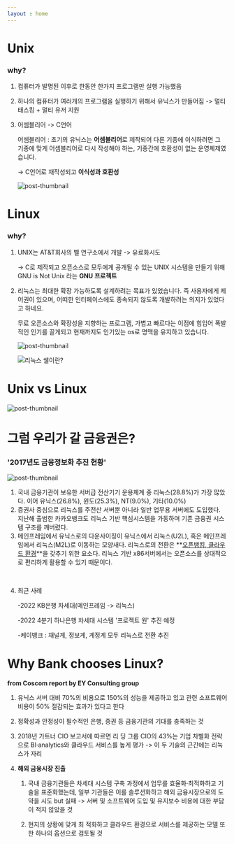 ```yaml
---
layout : home
---
```



# Unix



### why?

1) 컴퓨터가 발명된 이후로 한동안 한가지 프로그램만 실행 가능했음

2) 하나의 컴퓨터가 여러개의 프로그램을 실행하기 위해서 유닉스가 만들어짐
   -> 멀티태스킹 + 멀티 유저 지원

3) 어셈블리어 -> C언어

   어셈블리어 : 
   초기의 유닉스는 **어셈블리어**로 제작되어 다른 기종에 이식하려면 그 기종에 맞게 어셈블리어로 다시 작성해야 하는, 기종간에 호환성이 없는 운영체제였습니다.

   -> C언어로 재작성되고 **이식성과 호환성**

   ![post-thumbnail](https://velog.velcdn.com/images/yeonhee7935/post/7e4d0d85-11c1-4a45-b289-165a71aff791/image.jfif)





# Linux



### why?

1. UNIX는 AT&T회사의 벨 연구소에서 개발 -> 유료화시도 

   ->  C로 제작되고 오픈소스로 모두에게 공개될 수 있는 UNIX 시스템을 만들기 위해 
         GNU is Not Unix 라는 **GNU 프로젝트**

2. 리눅스는 최대한 확장 가능하도록 설계하려는 목표가 있었습니다. 즉 사용자에게 제어권이 있으며, 어떠한 인터페이스에도 종속되지 않도록 개발하려는 의지가 있었다고 하네요.

   무료 오픈소스와 확장성을 지향하는 프로그램, 가볍고 빠르다는 이점에 힘입어 폭발적인 인기를 끌게되고 현재까지도 인기있는 os로 명맥을 유지하고 있습니다.

   ![post-thumbnail](https://velog.velcdn.com/images%2Fsoryeongk%2Fpost%2F358065f9-38a7-461c-ba26-c3891a92b106%2Fimage.png)

   
   
   ![리눅스 쉘이란?](https://encrypted-tbn0.gstatic.com/images?q=tbn:ANd9GcRdkIzO43DnQipTQcadutBq_DGZg_gwdQ8XL9b731_PelGURbFKlCuysdyoYK6r1IdgOho&usqp=CAU)





# Unix vs Linux

![post-thumbnail](https://user-images.githubusercontent.com/69034766/103987739-51104400-51d0-11eb-87d4-caa01cea7495.png)



# 그럼 우리가 갈 금융권은? 

### '2017년도 금융정보화 추진 현황'

![post-thumbnail](https://img.etnews.com/photonews/1810/1116290_20181007133534_248_0001.jpg)





1. 국내 금융기관이 보유한 서버급 전산기기 운용체계 중 리눅스(28.8%)가 가장 많았다. 이어 유닉스(26.8%), 윈도(25.3%), NT(9.0%), 기타(10.0%)
2. 증권사 중심으로 리눅스를 주전산 서버뿐 아니라 일반 업무용 서버에도 도입했다. 지난해 출범한  카카오뱅크도 리눅스 기반 핵심시스템을 가동하며 기존 금융권 시스템 구조를 깨버렸다.
3. 메인프레임에서 유닉스로의 다운사이징이 유닉스에서 리눅스(U2L), 혹은 메인프레임에서 리눅스(M2L)로 이동하는 모양새다. 리눅스로의 전환은 **<u>오픈뱅킹, 클라우드 환경</u>**을 갖추기 위한 요소다. 리눅스 기반 x86서버에서는 오픈소스를 상대적으로 편리하게 활용할 수 있기 때문이다.

​	

4. 최근 사례 

   -2022 KB은행 차세대(메인프레임 -> 리눅스)

   -2022 4분기 하나은행 차세대 시스템 '프로젝트 원' 추진 예정

   -케이뱅크 : 채널계, 정보계, 계정계 모두 리눅스로 전환 추진



# Why Bank chooses Linux? 

**from Coscom report by EY Consulting group**

 1. 유닉스 서버 대비 70%의 비용으로 150%의 성능을 제공하고 있고 관련 소프트웨어 비용이 50%
     절감되는 효과가 있다고 한다

 2. 정확성과 안정성이 필수적인 은행, 증권 등 금융기관의 기대를 충족하는 것

 3.  2018년 가트너 CIO 보고서에 따르면 리 딩 그룹 CIO의 43%는 기업 차별화 전략으로 BI·analytics와 클라우드 서비스를 높게 평가
    -> 이 두 기술의 근간에는 리눅스가 자리 

 4. **해외 금융시장 진출**

    1. 국내 금융기관들은 차세대 시스템 구축 과정에서 업무를 효율화·최적화하고 기술을 표준화했는데, 일부 기관들은 이를 솔루션화하고 해외 금융시장으로의 도약을 시도 but 실패
       -> 서버 및 소프트웨어 도입 및 유지보수 비용에 대한 부담이 적지 않았을 것

    2.  현지의 상황에 맞게 최 적화하고 클라우드 환경으로 서비스를 제공하는 모델 또한 하나의 옵션으로 검토될 것


